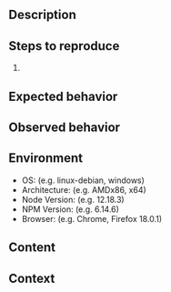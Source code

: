 <!--
    Please make sure you have done the following before submitting a bug report:
    - Indirect problems (like problems in generated code), can be considered bugs;
        However, make sure this is not a bug in your code.
    - Make sure you have checked out the latest version.
    - Make sure the latest stable release of node and npm are installed.
    - Run npm ci to make sure all packages are up to date.
    - Search if any other reports have been submitted for this bug (including closed issues).
    - Optionally: try to reproduce the issue on multiple platforms or configurations.
-->

## Description
<!-- Write a short description of the bug. -->

## Steps to reproduce
<!-- Write the steps required to reproduce the bug. -->
1. 

## Expected behavior
<!-- Write the behavior that you would expect. -->

## Observed behavior
<!-- Write the behavior that you observed -->

## Environment
<!--
    Add information about your specific environment.
    Remove points that are not applicable.
    Add extra points that are missing.
    Be as specific as you can be,
    but if you do not know about something you don't have to include it.
    NBU is a generic package, so environments and contexts can differ greatly.
-->
- OS: (e.g. linux-debian, windows)
- Architecture: (e.g. AMDx86, x64)
- Node Version: (e.g. 12.18.3)
- NPM Version: (e.g. 6.14.6)
- Browser: (e.g. Chrome, Firefox 18.0.1)

## Content
<!--
    Add any aditional content like:
    - Screenshots
    - Code
-->

## Context
<!--
    Add any other context like:
    - links to issues
    - links to external websites
-->
